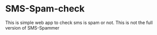 # SMS-Spam-check
This is simple web app to check sms is spam or not.
This is not the full version of SMS-Spammer


